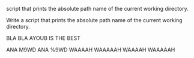 script that prints the absolute path name of the current working directory.


Write a script that prints the absolute path name of the current working directory.

BLA BLA AYOUB IS THE BEST 

ANA M9WD ANA %9WD
WAAAAH WAAAAAH WAAAAH
WAAAAAH


